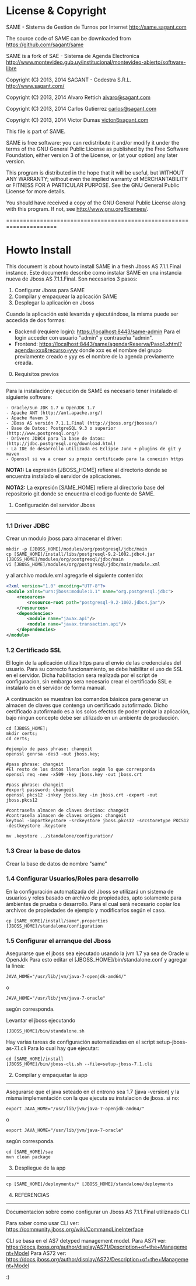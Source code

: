License & Copyright
========================================================================================
SAME - Sistema de Gestion de Turnos por Internet <http://same.sagant.com>

The source code of SAME can be downloaded from <https://github.com/sagant/same>

SAME is a fork of SAE - Sistema de Agenda Electronica <http://www.montevideo.gub.uy/institucional/montevideo-abierto/software-libre>
 
Copyright (C) 2013, 2014  SAGANT - Codestra S.R.L. <http://www.sagant.com/>

Copyright (C) 2013, 2014  Alvaro Rettich <alvaro@sagant.com>

Copyright (C) 2013, 2014  Carlos Gutierrez <carlos@sagant.com>

Copyright (C) 2013, 2014  Victor Dumas <victor@sagant.com>

This file is part of SAME.

SAME is free software: you can redistribute it and/or modify
it under the terms of the GNU General Public License as published by
the Free Software Foundation, either version 3 of the License, or
(at your option) any later version.

This program is distributed in the hope that it will be useful,
but WITHOUT ANY WARRANTY; without even the implied warranty of
MERCHANTABILITY or FITNESS FOR A PARTICULAR PURPOSE.  See the
GNU General Public License for more details.

You should have received a copy of the GNU General Public License
along with this program.  If not, see <http://www.gnu.org/licenses/>.

=====================================================================

Howto Install
=====================================================================
This document is about howto install SAME in a fresh Jboss AS 7.1.1.Final instance.
Este documento describe como instalar SAME en una instancia nueva de Jboss AS 7.1.1.Final.
Son necesarios 3 pasos:

 1. Configurar Jboss para SAME 
 2. Compilar y empaquear la aplicación SAME
 3. Desplegar la aplicación en Jboss

Cuando la aplicación esté levantda y ejecutándose, la misma puede ser accedida de dos formas:

 * Backend (requiere login): <https://localhost:8443/same-admin> 
   Para el login acceder con usuario "admin" y contraseña "admin".
 * Frontend: <https://localhost:8443/same/agendarReserva/Paso1.xhtml?agenda=xxx&recurso=yyy>
   donde xxx es el nombre del grupo previamente creado e yyy es el nombre de la agenda previamente creada.


0. Requisitos previos
---------------------

Para la instalación y ejecución de SAME es necesario tener instalado el siguiente software:

	- Oracle/Sun JDK 1.7 u OpenJDK 1.7
	- Apache ANT (http://ant.apache.org/)
	- Apache Maven 3
	- JBoss AS versión 7.1.1.Final (http://jboss.org/jbossas/)
	- Base de Datos: PostgreSQL 9.3 o superior (http://www.postgresql.org/)
	- Drivers JDBC4 para la base de datos: (http://jdbc.postgresql.org/download.html)
	- La IDE de desarrollo utilizada es Eclipse Juno + plugins de git y maven
	- Openssl si va a crear su propio certificado para la conexión https
 
 **NOTA1:** La expresión [JBOSS_HOME] refiere al directorio donde se encuentra instalado el servidor de aplicaciones.

 **NOTA2:** La expresión [SAME_HOME] refiere al directorio base del repositorio git donde se encuentra el codigo fuente de SAME.


1. Configuración del servidor Jboss
-----------------------------------


### 1.1 Driver JDBC ###

Crear un modulo jboss para almacenar el driver:

	mkdir -p [JBOSS_HOME]/modules/org/postgresql/jdbc/main
	cp [SAME_HOME]/install/libs/postgresql-9.2-1002.jdbc4.jar [JBOSS_HOME]/modules/org/postgresql/jdbc/main
	vi [JBOSS_HOME]/modules/org/postgresql/jdbc/main/module.xml

y al archivo module.xml agregarle el siguiente contenido:

~~~xml
<?xml version="1.0" encoding="UTF-8"?>
<module xmlns="urn:jboss:module:1.1" name="org.postgresql.jdbc">
	<resources>
		<resource-root path="postgresql-9.2-1002.jdbc4.jar"/>
	</resources>
	<dependencies>
		<module name="javax.api"/>
		<module name="javax.transaction.api"/>
	</dependencies>
</module>
~~~

### 1.2 Certificado SSL ###

El login de la aplicación utiliza https para el envío de las credenciales del usuario. 
Para su correcto funcionamiento, se debe habilitar el uso de SSL en el servidor.
Dicha habilitacion sera realizada por el script de configuracion, sin embargo sera
necesario crear el certificado SSL e instalarlo en el servidor de forma manual.

A continuación se muestran los comandos básicos para generar un almacen de claves
que contenga un certificado autofirmado. 
Dicho certificado autofirmado es a los solos efectos de poder probar la aplicación, 
bajo ningun concepto debe ser utilizado en un ambiente de producción.

	cd [JBOSS_HOME];
	mkdir certs;
	cd certs;

	#ejemplo de pass phrase: changeit
	openssl genrsa -des3 -out jboss.key;

	#pass phrase: changeit
	#El resto de los datos llenarlos según lo que corresponda
	openssl req -new -x509 -key jboss.key -out jboss.crt

	#pass phrase: changeit
	#export password: changeit
	openssl pkcs12 -inkey jboss.key -in jboss.crt -export -out jboss.pkcs12

	#contraseña almacen de claves destino: changeit
	#contraseña almacen de claves origen: changeit
	keytool -importkeystore -srckeystore jboss.pkcs12 -srcstoretype PKCS12 -destkeystore .keystore

	mv .keystore ../standalone/configuration/


### 1.3 Crear la base de datos ###

Crear la base de datos de nombre "same" 


### 1.4 Configurar Usuarios/Roles para desarrollo ###

En la configuración automatizada del Jboss se utilizará un sistema de usuarios y roles 
basado en archivo de propiedades, apto solamente para ámbientes de prueba o desarrollo.
Para el cual será necesario copiar los archivos de propiedades de ejemplo y modificarlos según el caso.

	cp [SAME_HOME]/install/same*.properties [JBOSS_HOME]/standalone/configuration


### 1.5 Configurar el arranque del Jboss ###

Asegurarse que el jboss sea ejecutado usando la jvm 1.7 ya sea de Oracle u OpenJdk
Para esto editar el [JBOSS_HOME]/bin/standalone.conf
y agregar la linea:

	JAVA_HOME="/usr/lib/jvm/java-7-openjdk-amd64/"

o
	
	JAVA_HOME="/usr/lib/jvm/java-7-oracle"

según corresponda.

Levantar el jboss ejecutando 

	[JBOSS_HOME]/bin/standalone.sh

Hay varias tareas de configuración automatizadas en el script setup-jboss-as-7.1.cli
Para lo cual hay que ejecutar:

	cd [SAME_HOME]/install
	[JBOSS_HOME]/bin/jboss-cli.sh --file=setup-jboss-7.1.cli
	

2. Compilar y empaquetar la app
-------------------------------
Asegurarse que el java seteado en el entrono sea 1.7 (java -version) y 
la misma implementación con la que ejecuta su instalacion de jboss. 
si no: 

	export JAVA_HOME="/usr/lib/jvm/java-7-openjdk-amd64/"

o
	
	export JAVA_HOME="/usr/lib/jvm/java-7-oracle"

según corresponda.

	cd [SAME_HOME]/sae
	mvn clean package


3. Despliegue de la app
-----------------------

	cp [SAME_HOME]/deployments/* [JBOSS_HOME]/standalone/deployments 



4. REFERENCIAS
--------------

Documentacion sobre como configurar un Jboss AS 7.1.1.Final utiliznado CLI

Para saber como usar CLI ver: https://community.jboss.org/wiki/CommandLineInterface

CLI se basa en el AS7 detyped management model. 
Para AS71 ver: https://docs.jboss.org/author/display/AS71/Description+of+the+Management+Model 
Para AS72 ver: https://docs.jboss.org/author/display/AS72/Description+of+the+Management+Model


:)

